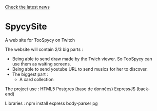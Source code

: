 [Check the latest news]([news.md](https://github.com/EtriZe/SpycySite/blob/main/News.md))

# SpycySite
A web site for TooSpycy on Twitch

The website will contain 2/3 big parts : 
- Being able to send draw made by the Twich viewer. So TooSpycy can use them as waiting screens.
- Being able to send youtube URL to send musics for her to discover.
- The biggest part :
    - A card collection
 
The project use : 
HTML5
Postgres (base de données)
ExpressJS (back-end)

Libraries : 
npm install express body-parser pg
